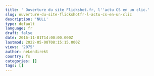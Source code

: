 ```yaml
---
title: ' Ouverture du site Flickshot.fr, l''actu CS en un clic.'
slug: ouverture-du-site-flickshotfr-l-actu-cs-en-un-clic
description: 'NULL'
type: default
language: fr
draft: false
date: 2016-11-01T14:00:00.000Z
lastmod: 2022-05-08T08:15:15.000Z
views: '2075'
author: neLendirekt
country: fs
categories: []
tags: []
---
```


